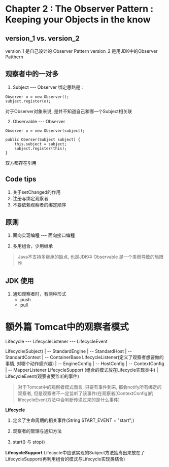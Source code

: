 # Chapter 2 : The Observer Pattern : Keeping your Objects in the know

## version_1 vs. version_2

version_1 是自己设计的 Observer Pattern
version_2 是用JDK中的Observer Patthern


## 观察者中的一对多

1. Subject --- Observer 绑定思路是 :

```
Observer o = new Observer();
subject.register(o);
```

对于Observer对象来说, 是并不知道自己和哪一个Subject相关联

2. Observable --- Observer

```
Observer o = new Observer(subject);

public Oberser(Subject subject) {
    this.subject = subject;
    subject.register(this);
}
```

双方都存在引用

## Code tips

1. 关于setChanged的作用
2. 注册与绑定观察者
3. 不要依赖观察者的绑定顺序


## 原则

1. 面向实现编程 --- 面向接口编程

2. 多用组合，少用继承
>Java不支持多继承的缺点, 也是JDK中 Observable 是一个类而导致的局限性

## JDK 使用

1. 通知观察者时，有两种形式
    * push
    * pull


# 额外篇 Tomcat中的观察者模式

Lifecycle --- LifecycleListener --- LifecycleEvent

Lifecycle(Subject)
 | -- StandardEngine
 | -- StandardHost
 | -- StandardContext
 | -- ContainerBase
LifecycleListener(定义了观察者想要做的事情, 对哪个动作感兴趣)
 | -- EngineConfig
 | -- HostConfig
 | -- ContextConfig
 | -- MapperListener
LifecycleSupport (组合的模式放在Lifecycle实现类中)
 |
LifecycleEvent(观察者要监听的事件)

> 对于Tomcat中的观察者模式而言, 只要有事件到来, 都会notify所有绑定的观察者, 但是观察者不一定监听了该事件(在观察者[ContextConfig]的lifecycleEvent方法中会判断传递过来的是什么事件)

**Lifecycle**
1. 定义了生命周期的相关事件(String START_EVENT = "start";)

2. 观察者的管理与通知方法

3. start() 与 stop()

**LifecycleSupport**
Lifecycle中应该实现的Subject方法抽离出来放在了LifecycleSupport(再利用组合的模式与Lifecycle实现类结合)


